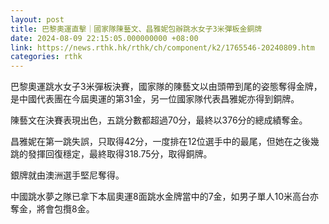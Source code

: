 ```yaml
---
layout: post
title: 巴黎奧運直擊｜國家隊陳藝文、昌雅妮包辦跳水女子3米彈板金銅牌
date: 2024-08-09 22:15:05.000000000 +08:00
link: https://news.rthk.hk/rthk/ch/component/k2/1765546-20240809.htm
categories: rthk
---
```


巴黎奧運跳水女子3米彈板決賽，國家隊的陳藝文以由頭帶到尾的姿態奪得金牌，是中國代表團在今屆奧運的第31金，另一位國家隊代表昌雅妮亦得到銅牌。

陳藝文在決賽表現出色，五跳分數都超過70分，最終以376分的總成績奪金。

昌雅妮在第一跳失誤，只取得42分，一度排在12位選手中的最尾，但她在之後幾跳的發揮回復穩定，最終取得318.75分，取得銅牌。

銀牌就由澳洲選手堅尼奪得。

中國跳水夢之隊已拿下本屆奧運8面跳水金牌當中的7金，如男子單人10米高台亦奪金，將會包攬8金。

